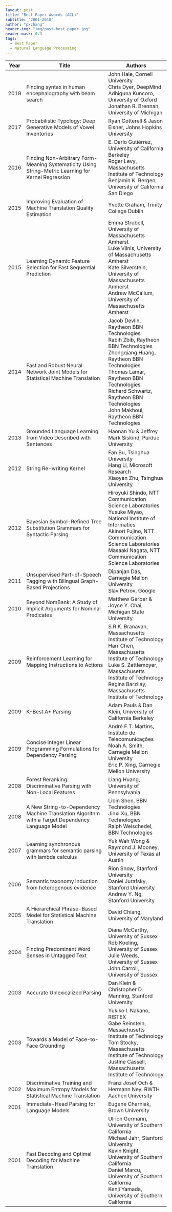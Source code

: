 ```yaml
---
layout: post
title: "Best Paper Awards (ACL)"
subtitle: "2001-2018"
author: "pxzhang"
header-img: "img/post-best-paper.jpg"
header-mask: 0.3
tags:
  - Best Paper
  - Natural Language Processing
---
```


<style>
.table {
	font-size:12px;
}
table td {
	vertical-align: middle;
}
table th:nth-of-type(2) {
    width: 240px;
}

</style>

| Year | Title | Authors |
| --- | --- | --- |
| 2018 | Finding syntax in human encephalography with beam search | John Hale, Cornell University<br>Chris Dyer, DeepMind<br>Adhiguna Kuncoro, University of Oxford<br>Jonathan R. Brennan, University of Michigan |
| 2017 | Probabilistic Typology: Deep Generative Models of Vowel Inventories | Ryan Cotterell & Jason Eisner, Johns Hopkins University |
| 2016 | Finding Non-Arbitrary Form-Meaning Systematicity Using String-Metric Learning for Kernel Regression | E. Darío Gutiérrez, University of California Berkeley<br>Roger Levy, Massachusetts Institute of Technology<br>Benjamin K. Bergen, University of California San Diego |
| 2015 | Improving Evaluation of Machine Translation Quality Estimation | Yvette Graham, Trinity College Dublin |
| 2015 | Learning Dynamic Feature Selection for Fast Sequential Prediction | Emma Strubell, University of Massachusetts Amherst<br>Luke Vilnis, University of Massachusetts Amherst<br>Kate Silverstein, University of Massachusetts Amherst<br>Andrew McCallum, University of Massachusetts Amherst |
| 2014 | Fast and Robust Neural Network Joint Models for Statistical Machine Translation | Jacob Devlin, Raytheon BBN Technologies<br>Rabih Zbib, Raytheon BBN Technologies<br>Zhongqiang Huang, Raytheon BBN Technologies<br>Thomas Lamar, Raytheon BBN Technologies<br>Richard Schwartz, Raytheon BBN Technologies<br>John Makhoul, Raytheon BBN Technologies
| 2013 | Grounded Language Learning from Video Described with Sentences | Haonan Yu & Jeffrey Mark Siskind, Purdue University |
| 2012 | String Re-writing Kernel | Fan Bu, Tsinghua University<br>Hang Li, Microsoft Research<br>Xiaoyan Zhu, Tsinghua University |
| 2012 | Bayesian Symbol-Refined Tree Substitution Grammars for Syntactic Parsing | Hiroyuki Shindo, NTT Communication Science Laboratories<br>Yusuke Miyao, National Institute of Informatics<br>Akinori Fujino, NTT Communication Science Laboratories<br>Masaaki Nagata, NTT Communication Science Laboratories |
| 2011 | Unsupervised Part-of-Speech Tagging with Bilingual Graph-Based Projections | Dipanjan Das, Carnegie Mellon University<br>Slav Petrov, Google |
| 2010 | Beyond NomBank: A Study of Implicit Arguments for Nominal Predicates | Matthew Gerber & Joyce Y. Chai, Michigan State University |
| 2009 | Reinforcement Learning for Mapping Instructions to Actions | S.R.K. Branavan, Massachusetts Institute of Technology<br>Harr Chen, Massachusetts Institute of Technology<br>Luke S. Zettlemoyer, Massachusetts Institute of Technology<br>Regina Barzilay, Massachusetts Institute of Technology |
| 2009 | K-Best A* Parsing | Adam Pauls & Dan Klein, University of California Berkeley |
| 2009 | Concise Integer Linear Programming Formulations for Dependency Parsing | André F.T. Martins, Instituto de Telecomunicações<br>Noah A. Smith, Carnegie Mellon University<br>Eric P. Xing, Carnegie Mellon University |
| 2008 | Forest Reranking: Discriminative Parsing with Non-Local Features | Liang Huang, University of Pennsylvania |
| 2008 | A New String-to-Dependency Machine Translation Algorithm with a Target Dependency Language Model | Libin Shen, BBN Technologies<br>Jinxi Xu, BBN Technologies<br>Ralph Weischedel, BBN Technologies |
| 2007 | Learning synchronous grammars for semantic parsing with lambda calculus | Yuk Wah Wong & Raymond J. Mooney, University of Texas at Austin |
| 2006 | Semantic taxonomy induction from heterogenous evidence	| Rion Snow, Stanford University<br>Daniel Jurafsky, Stanford University<br>Andrew Y. Ng, Stanford University |
| 2005 | A Hierarchical Phrase-Based Model for Statistical Machine Translation | David Chiang, University of Maryland |
| 2004 | Finding Predominant Word Senses in Untagged Text | Diana McCarthy, University of Sussex<br>Rob Koeling, University of Sussex<br>Julie Weeds, University of Sussex<br>John Carroll, University of Sussex |
| 2003 | Accurate Unlexicalized Parsing | Dan Klein & Christopher D. Manning, Stanford University |
| 2003 | Towards a Model of Face-to-Face Grounding | Yukiko I. Nakano, RISTEX<br>Gabe Reinstein, Massachusetts Institute of Technology<br>Tom Stocky, Massachusetts Institute of Technology<br>Justine Cassell, Massachusetts Institute of Technology |
| 2002 | Discriminative Training and Maximum Entropy Models for Statistical Machine Translation | Franz Josef Och & Hermann Ney, RWTH Aachen University |
| 2001 | Immediate-Head Parsing for Language Models | Eugene Charniak, Brown University
| 2001 | Fast Decoding and Optimal Decoding for Machine Translation | Ulrich Germann, University of Southern California<br>Michael Jahr, Stanford University<br>Kevin Knight, University of Southern California<br>Daniel Marcu, University of Southern California<br>Kenji Yamada, University of Southern California |
